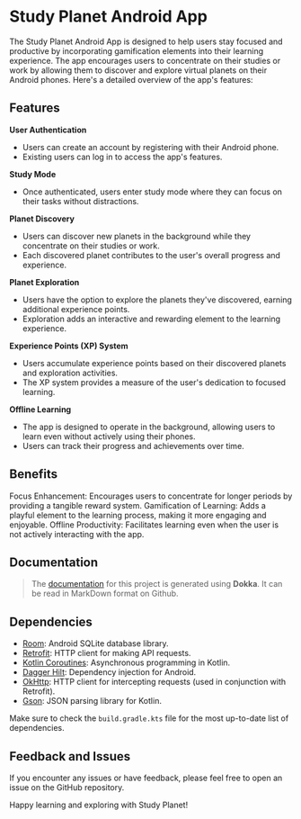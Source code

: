 # Study Planet Android App

The Study Planet Android App is designed to help users stay focused and productive by incorporating gamification elements into their learning experience. 
The app encourages users to concentrate on their studies or work by allowing them to discover and explore virtual planets on their Android phones. 
Here's a detailed overview of the app's features:

## Features

**User Authentication**
- Users can create an account by registering with their Android phone.
- Existing users can log in to access the app's features.

**Study Mode**
- Once authenticated, users enter study mode where they can focus on their tasks without distractions.

**Planet Discovery**
- Users can discover new planets in the background while they concentrate on their studies or work.
- Each discovered planet contributes to the user's overall progress and experience.

**Planet Exploration**
- Users have the option to explore the planets they've discovered, earning additional experience points.
- Exploration adds an interactive and rewarding element to the learning experience.

**Experience Points (XP) System**
- Users accumulate experience points based on their discovered planets and exploration activities.
- The XP system provides a measure of the user's dedication to focused learning.

**Offline Learning**
- The app is designed to operate in the background, allowing users to learn even without actively using their phones.
- Users can track their progress and achievements over time.
  
## Benefits

  Focus Enhancement: Encourages users to concentrate for longer periods by providing a tangible reward system.
  Gamification of Learning: Adds a playful element to the learning process, making it more engaging and enjoyable.
  Offline Productivity: Facilitates learning even when the user is not actively interacting with the app.

## Documentation

>  The [documentation](documentation/index.md) for this project is generated using **Dokka**. It can be read in MarkDown format on Github. 

## Dependencies

- [Room](https://developer.android.com/training/data-storage/room): Android SQLite database library.
- [Retrofit](https://square.github.io/retrofit/): HTTP client for making API requests.
- [Kotlin Coroutines](https://kotlinlang.org/docs/coroutines-overview.html): Asynchronous programming in Kotlin.
- [Dagger Hilt](https://developer.android.com/training/dependency-injection/hilt-android): Dependency injection for Android.
- [OkHttp](https://square.github.io/okhttp/): HTTP client for intercepting requests (used in conjunction with Retrofit).
- [Gson](https://github.com/google/gson): JSON parsing library for Kotlin.

Make sure to check the `build.gradle.kts` file for the most up-to-date list of dependencies.

## Feedback and Issues

If you encounter any issues or have feedback, please feel free to open an issue on the GitHub repository.

Happy learning and exploring with Study Planet!
